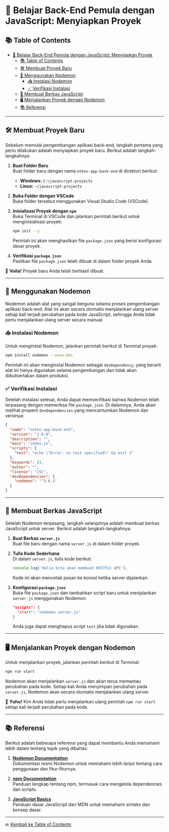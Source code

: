 # 🚀 Belajar Back-End Pemula dengan JavaScript: Menyiapkan Proyek

## 📚 Table of Contents
- [🚀 Belajar Back-End Pemula dengan JavaScript: Menyiapkan Proyek](#-belajar-back-end-pemula-dengan-javascript-menyiapkan-proyek)
  - [📚 Table of Contents](#-table-of-contents)
  - [🛠️ Membuat Proyek Baru](#️-membuat-proyek-baru)
  - [🔄 Menggunakan Nodemon](#-menggunakan-nodemon)
    - [📥 Instalasi Nodemon](#-instalasi-nodemon)
    - [✅ Verifikasi Instalasi](#-verifikasi-instalasi)
  - [📝 Membuat Berkas JavaScript](#-membuat-berkas-javascript)
  - [🖥️ Menjalankan Proyek dengan Nodemon](#️-menjalankan-proyek-dengan-nodemon)
  - [📚 Referensi](#-referensi)

---

## 🛠️ Membuat Proyek Baru

Sebelum memulai pengembangan aplikasi back-end, langkah pertama yang perlu dilakukan adalah menyiapkan proyek baru. Berikut adalah langkah-langkahnya:

1. **Buat Folder Baru**  
   Buat folder baru dengan nama `notes-app-back-end` di direktori berikut:
   - **Windows:** `C:\javascript-projects`
   - **Linux:** `~/javascript-projects`

2. **Buka Folder dengan VSCode**  
   Buka folder tersebut menggunakan Visual Studio Code (VSCode).

3. **Inisialisasi Proyek dengan `npm`**  
   Buka Terminal di VSCode dan jalankan perintah berikut untuk menginisialisasi proyek:
   ```bash
   npm init --y
   ```
   Perintah ini akan menghasilkan file `package.json` yang berisi konfigurasi dasar proyek.

4. **Verifikasi `package.json`**  
   Pastikan file `package.json` telah dibuat di dalam folder proyek Anda.

🎉 **Voila!** Proyek baru Anda telah berhasil dibuat.

---

## 🔄 Menggunakan Nodemon

Nodemon adalah alat yang sangat berguna selama proses pengembangan aplikasi back-end. Alat ini akan secara otomatis menjalankan ulang server setiap kali terjadi perubahan pada kode JavaScript, sehingga Anda tidak perlu menjalankan ulang server secara manual.

### 📥 Instalasi Nodemon

Untuk menginstal Nodemon, jalankan perintah berikut di Terminal proyek:
```bash
npm install nodemon --save-dev
```
Perintah ini akan menginstal Nodemon sebagai `devDependency`, yang berarti alat ini hanya digunakan selama pengembangan dan tidak akan diikutsertakan dalam produksi.

### ✅ Verifikasi Instalasi

Setelah instalasi selesai, Anda dapat memverifikasi bahwa Nodemon telah terpasang dengan memeriksa file `package.json`. Di dalamnya, Anda akan melihat properti `devDependencies` yang mencantumkan Nodemon dan versinya:
```json
{
  "name": "notes-app-back-end",
  "version": "1.0.0",
  "description": "",
  "main": "index.js",
  "scripts": {
    "test": "echo \"Error: no test specified\" && exit 1"
  },
  "keywords": [],
  "author": "",
  "license": "ISC",
  "devDependencies": {
    "nodemon": "^3.0.1"
  }
}
```

---

## 📝 Membuat Berkas JavaScript

Setelah Nodemon terpasang, langkah selanjutnya adalah membuat berkas JavaScript untuk server. Berikut adalah langkah-langkahnya:

1. **Buat Berkas `server.js`**  
   Buat file baru dengan nama `server.js` di dalam folder proyek.

2. **Tulis Kode Sederhana**  
   Di dalam `server.js`, tulis kode berikut:
   ```javascript
   console.log('Hallo kita akan membuat RESTful API');
   ```
   Kode ini akan mencetak pesan ke konsol ketika server dijalankan.

3. **Konfigurasi `package.json`**  
   Buka file `package.json` dan tambahkan script baru untuk menjalankan `server.js` menggunakan Nodemon:
   ```json
   "scripts": {
     "start": "nodemon server.js"
   }
   ```
   Anda juga dapat menghapus script `test` jika tidak digunakan.

---

## 🖥️ Menjalankan Proyek dengan Nodemon

Untuk menjalankan proyek, jalankan perintah berikut di Terminal:
```bash
npm run start
```
Nodemon akan menjalankan `server.js` dan akan terus memantau perubahan pada kode. Setiap kali Anda menyimpan perubahan pada `server.js`, Nodemon akan secara otomatis menjalankan ulang server.

🎉 **Yuhu!** Kini Anda tidak perlu menjalankan ulang perintah `npm run start` setiap kali terjadi perubahan pada kode.

---

## 📚 Referensi

Berikut adalah beberapa referensi yang dapat membantu Anda memahami lebih dalam tentang topik yang dibahas:

1. **[Nodemon Documentation](https://nodemon.io/)**  
   Dokumentasi resmi Nodemon untuk memahami lebih lanjut tentang cara penggunaan dan fitur-fiturnya.

2. **[npm Documentation](https://docs.npmjs.com/)**  
   Panduan lengkap tentang npm, termasuk cara mengelola dependencies dan scripts.

3. **[JavaScript Basics](https://developer.mozilla.org/en-US/docs/Web/JavaScript/Guide)**  
   Panduan dasar JavaScript dari MDN untuk memahami sintaks dan konsep dasar.

---

🔙 [Kembali ke Table of Contents](#table-of-contents)